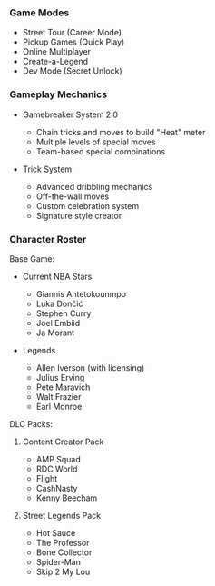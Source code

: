 ### Game Modes
- Street Tour (Career Mode)
- Pickup Games (Quick Play)
- Online Multiplayer
- Create-a-Legend
- Dev Mode (Secret Unlock)

### Gameplay Mechanics
- Gamebreaker System 2.0
  - Chain tricks and moves to build "Heat" meter
  - Multiple levels of special moves
  - Team-based special combinations

- Trick System
  - Advanced dribbling mechanics
  - Off-the-wall moves
  - Custom celebration system
  - Signature style creator

### Character Roster

Base Game:
- Current NBA Stars
  - Giannis Antetokounmpo
  - Luka Dončić
  - Stephen Curry
  - Joel Embiid
  - Ja Morant
  
- Legends
  - Allen Iverson (with licensing)
  - Julius Erving
  - Pete Maravich
  - Walt Frazier
  - Earl Monroe

DLC Packs:
1. Content Creator Pack
   - AMP Squad
   - RDC World
   - Flight
   - CashNasty
   - Kenny Beecham

2. Street Legends Pack
   - Hot Sauce
   - The Professor
   - Bone Collector
   - Spider-Man
   - Skip 2 My Lou 